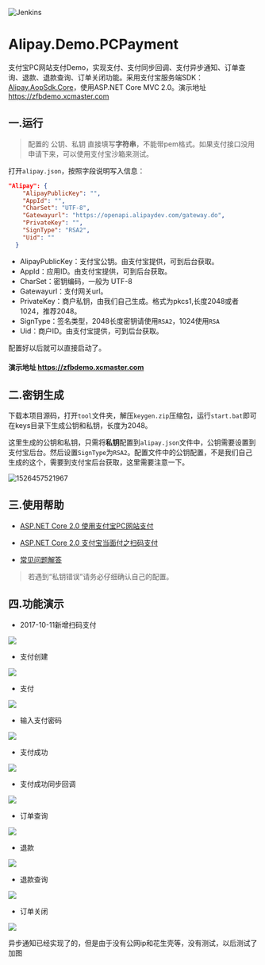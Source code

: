 ![Jenkins](https://img.shields.io/jenkins/s/https/ci.xcmaster.com/job/AlipayDemo.svg)

# Alipay.Demo.PCPayment

支付宝PC网站支付Demo，实现支付、支付同步回调、支付异步通知、订单查询、退款、退款查询、订单关闭功能。采用支付宝服务端SDK：[Alipay.AopSdk.Core](https://github.com/stulzq/Alipay.AopSdk.Core "Alipay.AopSdk.Core")，使用ASP.NET Core MVC 2.0。演示地址 https://zfbdemo.xcmaster.com

## 一.运行

>配置的 公钥、私钥 直接填写**字符串**，不能带pem格式。如果支付接口没用申请下来，可以使用支付宝沙箱来测试。

打开`alipay.json`，按照字段说明写入信息：

````json
"Alipay": {
    "AlipayPublicKey": "",
    "AppId": "",
    "CharSet": "UTF-8",
    "Gatewayurl": "https://openapi.alipaydev.com/gateway.do",
    "PrivateKey": "",
    "SignType": "RSA2",
    "Uid": ""
  }
````
- AlipayPublicKey：支付宝公钥。由支付宝提供，可到后台获取。
- AppId：应用ID。由支付宝提供，可到后台获取。
- CharSet：密钥编码，一般为 UTF-8
- Gatewayurl：支付网关url。
- PrivateKey：商户私钥，由我们自己生成。格式为pkcs1,长度2048或者1024，推荐2048。
- SignType：签名类型，2048长度密钥请使用`RSA2`，1024使用`RSA`
- Uid：商户ID。由支付宝提供，可到后台获取。

配置好以后就可以直接启动了。

#### 演示地址 https://zfbdemo.xcmaster.com

## 二.密钥生成

下载本项目源码，打开`tool`文件夹，解压`keygen.zip`压缩包，运行`start.bat`即可在keys目录下生成公钥和私钥，长度为2048。

这里生成的公钥和私钥，只需将**私钥**配置到`alipay.json`文件中，公钥需要设置到支付宝后台。然后设置`SignType`为`RSA2`。配置文件中的公钥配置，不是我们自己生成的这个，需要到支付宝后台获取，这里需要注意一下。

![1526457521967](assets/1526457521967.png)

## 三.使用帮助

- [ASP.NET Core 2.0 使用支付宝PC网站支付](http://www.cnblogs.com/stulzq/p/7606164.html "ASP.NET Core 2.0 使用支付宝PC网站支付")

- [ASP.NET Core 2.0 支付宝当面付之扫码支付](http://www.cnblogs.com/stulzq/p/7647948.html "ASP.NET Core 2.0 支付宝当面付之扫码支付")

- [常见问题解答](http://www.cnblogs.com/stulzq/p/7873909.html "常见问题解答")

>若遇到“私钥错误”请务必仔细确认自己的配置。

## 四.功能演示

- 2017-10-11新增扫码支付

![](assets/scancode.gif)

- 支付创建

![](assets/2payorder.jpg)

- 支付

![](assets/3pay.jpg)

- 输入支付密码

![](assets/4pay.jpg)

- 支付成功

![](assets/5paysuccess.jpg)

- 支付成功同步回调

![](assets/6paysuccess.jpg)

- 订单查询

![](assets/7orderquery.jpg)

- 退款

![](assets/8refund.jpg)

- 退款查询

![](assets/9refundquery.jpg)

- 订单关闭

![](assets/10orderclose.jpg)

异步通知已经实现了的，但是由于没有公网ip和花生壳等，没有测试，以后测试了加图

